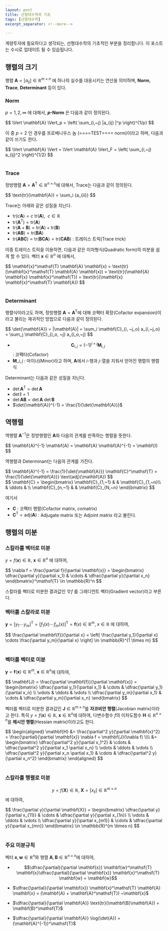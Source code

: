 ```yaml
---
layout: post
title: 선형대수학의 기초
tags: [선형대수학]
excerpt_separator: <!--more-->

---
```


계량투자에 필요하다고 생각되는, 선형대수학의 기초적인 부분을 정리합니다. 이 포스트는 수시로 업데이트 될 수 있습됩니다. 
<!--more-->



## 행렬의 크기

행렬 <span>$\mathbf{A} = [a_{ij}] \in \mathbb{R}^{m \times n}$</span> 에 하나의 실수를 대응시키는 연산을 의미하며, **Norm**, **Trace**, **Determinant** 등이 있다. 
<br/>

### Norm

$p = 1, 2, \infty$ 에 대해서, **$p$-Norm** 은 다음과 같이 정의된다. 

<div class="math">$$
\Vert \mathbf{A} \Vert_p = \left( \sum_{i,~j} |a_{ij} |^p \right)^{1/p} 
$$</div>

이 중 $p = 2$ 인 경우를 프로베니우스 놈 (====TEST==== norm)이라고 하며, 다음과 같이 쓰기도 한다. 

<div class="math">$$
\Vert \mathbf{A} \Vert = \Vert \mathbf{A} \Vert_F = \left( \sum_{i,~j} a_{ij}^2 \right)^{1/2}
$$</div>
<br/>

### Trace

정방행렬 $\mathbf{A} = \mathbf{A}^\mathsf{T} \in \mathbb{R}^{n \times n}$에 대해서, Trace는 다음과 같이 정의된다. 

<div class="math">$$
\text{tr}(\mathbf{A}) = \sum_i {a_{ii}}
$$</div>

Trace는 아래와 같은 성질을 지닌다. 

* $\text{tr}(c\mathbf{A}) = c ~ \text{tr}(\mathbf{A}), ~~c \in \mathbb{R}$
* $\text{tr}(\mathbf{A}^\mathsf{T}) = \text{tr}(\mathbf{A})$
* $\text{tr}(\mathbf{A} + \mathbf{B}) = \text{tr}(\mathbf{A}) + \text{tr}(\mathbf{B})$
* $\text{tr}(\mathbf{A}\mathbf{B}) = \text{tr}(\mathbf{B}\mathbf{A})$
* $\text{tr}(\mathbf{A}\mathbf{B}\mathbf{C}) = \text{tr}(\mathbf{B}\mathbf{C}\mathbf{A}) = \text{tr}(\mathbf{C}\mathbf{A}\mathbf{B})$ : 트레이스 트릭(Trace trick)

이중 트레이스 트릭을 이용하면, 다음과 같은 이차형식(Quadratic form)의 미분을 쉽게 할 수 있다. 벡터 $\mathbf{x} \in \mathbb{R}^n$ 에 대해서, 

<div class="math">$$
\mathbf{x}^\mathsf{T} \mathbf{A} \mathbf{x} = \text{tr}(\mathbf{x}^\mathsf{T} \mathbf{A} \mathbf{x}) = \text{tr}(\mathbf{A} \mathbf{x} \mathbf{x}^\mathsf{T}) = \text{tr}(\mathbf{x} \mathbf{x}^\mathsf{T} \mathbf{A})
$$</div>
<br/>

### Determinant

행렬식이라고도 하며, 정방행렬 $\mathbf{A} = \mathbf{A}^\mathsf{T}$에 대해 코팩터 확장(Cofactor expansion)이라고 불리는 재귀적인 방법으로 다음과 같이 정의된다. 

<div class="math">$$
\det{\mathbf{A}} = |\mathbf{A}| = \sum_i \mathbf{C}_{i, ~j_o} a_{i,~j_o} = \sum_j  \mathbf{C}_{i_o, ~j} a_{i_o,~j}
$$</div>

* $$\mathbf{C}_{i,j} = (-1)^{i+j} \mathbf{M}_{i,j}$$ : 코팩터(Cofactor)
* $\mathbf{M}\_{i,j}$ : 마이너(Minor)라고 하며, $\mathbf{A}$에서 $i$-행과 $j$-열을 지워서 얻어진 행렬의 행렬식

Determinant는 다음과 같은 성질을 지닌다. 

* $\det{\mathbf{A}}^\mathsf{T} = \det{\mathbf{A}}$
* $\det{\mathbf{I}} = 1$
* $\det{\mathbf{A}\mathbf{B}} = \det{\mathbf{A}} ~ \det{\mathbf{B}}$
* $\det{\mathbf{A}}^{-1} = \frac{1}{\det{\mathbf{A}}}$



## 역행렬

역행렬 $\mathbf{A}^{-1}$은 정방행렬인 $\mathbf{A}$와 다음의 관계를 만족하는 행렬을 뜻한다.

<div class="math">$$
\mathbf{A}^{-1} \mathbf{A} = \mathbf{A} \mathbf{A}^{-1} = \mathbf{I} 
$$</div>

역행렬과 Determinant는 다음의 관계를 가진다. 


<div class="math">$$
\mathbf{A}^{-1} = \frac{1}{\det{\mathbf{A}}} \mathbf{C}^\mathsf{T} = \frac{1}{\det{\mathbf{A}}} \text{adj}(\mathbf{A})
$$</div>

<div class="math">$$
\mathbf{C} = 
\begin{bmatrix}
\mathbf{C}_{1,~1} & & \mathbf{C}_{1,~n}\\
& \ddots & \\
\mathbf{C}_{n,~1} & & \mathbf{C}_{N,~n}
\end{bmatrix}
$$</div>

여기서 

* $\mathbf{C}$ : 코팩터 행렬(Cofactor matrix, comatrix)
* $\mathbf{C}^\mathsf{T} = \text{adj}(\mathbf{A})$ : Adjugate matrix 또는 Adjoint matrix 라고 불린다. 



## 행렬의 미분


### 스칼라를 벡터로 미분

$y = f(\mathbf{x}) \in \mathbb{R}, ~ \mathbf{x} \in \mathbb{R}^n$ 에 대하여, 

<div class="math">$$
\nabla f = \frac{\partial f}{\partial \mathbf{x}} = 
\begin{bmatrix}
\dfrac{\partial y}{\partial x_1} & \cdots & \dfrac{\partial y}{\partial x_n}
\end{bmatrix}^\mathsf{T} \in \mathbb{R}^n
$$</div>

스칼라를 벡터로 미분한 결과값인 $\nabla f$ 를 그레디언트 벡터(Gradient vector)라고 부른다. 
<br/>

### 벡터를 스칼라로 미분

$\mathbf{y} = [y_1 \cdots y_m]^\mathsf{T} = [f_1(x) \cdots f_m(x)]^\mathsf{T} = \mathbf{f}(x) \in \mathbb{R}^m$,  $x \in \mathbb{R}$ 에 대하여,


<div class="math">$$
\frac{\partial \mathbf{f}}{\partial x} = \left[ \frac{\partial y_1}{\partial x} \cdots \frac{\partial y_m}{\partial x} \right] \in \mathbb{R}^{1 \times m}
$$</div>
<br/>

### 벡터를 벡터로 미분

$\mathbf{y} = \mathbf{f}(\mathbf{x}) \in \mathbb{R}^m, ~ \mathbf{x} \in \mathbb{R}^n$에 대하여, 


<div class="math">$$
\mathbf{J} = \frac{\partial \mathbf{f}}{\partial \mathbf{x}} = 
\begin{bmatrix}
\dfrac{\partial y_1}{\partial x_1} & \cdots & \dfrac{\partial y_1}{\partial x_n} \\
\vdots & \ddots & \vdots \\
\dfrac{\partial y_m}{\partial x_1} & \cdots & \dfrac{\partial y_m}{\partial x_n}
\end{bmatrix}
$$</div>

벡터를 벡터로 미분한 결과값인 $\mathbf{J} \in \mathbb{R}^{m \times n}$를 **자코비안 행렬**(Jacobian matrix)이라고 한다. 특히 $y = f(\mathbf{x}) \in \mathbb{R}, ~ \mathbf{x} \in \mathbb{R}^n$에 대하여, 다변수함수 $f$의 이차도함수 $\mathbf{H} \in \mathbb{R}^{n \times n}$를 **헤시안 행렬**(Hessian matrix)이라고도 한다. 


<div class="math">$$
\begin{aligned}
\mathbf{H} 
&= \frac{\partial^2 y}{\partial \mathbf{x}^2} = 
\frac{\partial}{\partial \mathbf{x}} \nabla f = \mathbf{J}(\nabla f) \\\\
&= \begin{bmatrix}
\dfrac{\partial^2 y}{\partial x_1^2} & \cdots & \dfrac{\partial^2 y}{\partial x_1 \partial x_n} \\
\vdots & \ddots & \vdots \\
\dfrac{\partial^2 y}{\partial x_n \partial x_1} & \cdots & \dfrac{\partial^2 y}{\partial x_n^2} 
\end{bmatrix} 
\end{aligned} 
$$</div>
<br/>

### 스칼라를 행렬로 미분

$$y = f(\mathbf{X}) \in \mathbb{R}, ~ \mathbf{X} = [x_{ij}] \in \mathbb{R}^{m \times n}$$에 대하여, 

<div class="math">$$
\frac{\partial y}{\partial \mathbf{X}} = 
\begin{bmatrix}
\dfrac{\partial y}{\partial x_{11}} & \cdots & \dfrac{\partial y}{\partial x_{1n}} \\
\vdots & \ddots & \vdots \\
\dfrac{\partial y}{\partial x_{m1}} & \cdots & \dfrac{\partial y}{\partial x_{mn}} 
\end{bmatrix} \in \mathbb{R}^{m \times n}
$$</div>
<br/>

### 주요 미분규칙

벡터 $\mathbf{x}, \mathbf{w} \in \mathbb{R}^n$와 행렬 $\mathbf{A}, \mathbf{B} \in \mathbb{R}^{n \times n}$에 대하여, 

* $$\dfrac{\partial}{\partial \mathbf{x}} \mathbf{w}^\mathsf{T} \mathbf{x}\dfrac{\partial}{\partial \mathbf{x}} \mathbf{x}^\mathsf{T} \mathbf{w} = \mathbf{w}$$

* $\dfrac{\partial}{\partial \mathbf{x}} \mathbf{x}^\mathsf{T} \mathbf{A} \mathbf{x} = (\mathbf{A} + \mathbf{A}^\mathsf{T}) ~\mathbf{x}$

* $\dfrac{\partial}{\partial \mathbf{A}} \text{tr}(\mathbf{B}\mathbf{A}) = \mathbf{B}^\mathsf{T}$

* $\dfrac{\partial}{\partial \mathbf{A}} \log(\det{A}) = (\mathbf{A}^{-1})^\mathsf{T}$









